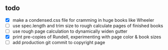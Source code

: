 ## todo
* [x] make a condensed.css file for cramming in huge books like Wheeler
* [ ] use spec.length and trim size to rough calculate pages of finished books
* [ ] use rough page calculation to dynamically widen gutter
* [x] print pre-copies of Rundell, experimenting with page color & book sizes
* [ ] add production git commit to copyright page
